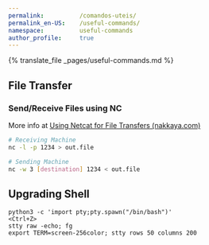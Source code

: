 ```yaml
---
permalink:          /comandos-uteis/
permalink_en-US:    /useful-commands/
namespace:          useful-commands
author_profile:     true
---
```

{% translate_file _pages/useful-commands.md %}

## File Transfer

### Send/Receive Files using NC

More info at [Using Netcat for File Transfers (nakkaya.com)](https://nakkaya.com/2009/04/15/using-netcat-for-file-transfers/)

```bash
# Receiving Machine
nc -l -p 1234 > out.file

# Sending Machine
nc -w 3 [destination] 1234 < out.file
```

## Upgrading Shell

```
python3 -c 'import pty;pty.spawn("/bin/bash")'
<Ctrl+Z>
stty raw -echo; fg
export TERM=screen-256color; stty rows 50 columns 200
```

